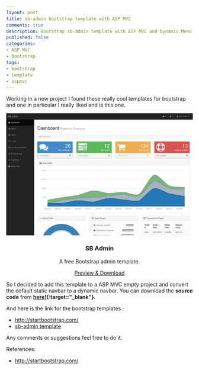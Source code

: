 ```yaml
---
layout: post
title: sb-admin bootstrap template with ASP MVC
comments: true
description: Bootstrap sb-admin template with ASP MVC and Dynamic Menu
published: false
categories:
- ASP MVC
- Bootstrap
tags:
- bootstrap
- template
- aspmvc
---
```



Working in a new project I found these really cool templates for bootstrap and one in particular I really liked and is this one.

<div class="row previews" align="center">
	<div class="thumbnail">
		<a class="post-image-link" href="/images/sb-admin.jpg">
		<p>
		<img class="img-responsive" alt="Free Bootstrap Admin Template - SB Admin" src="/images/sb-admin.jpg">
		</p>
		</a>
		<div class="caption">
		<h3>SB Admin</h3>
		<p>A free Bootstrap admin template.</p>
		<a class="btn btn-default" href="http://startbootstrap.com/template-overviews/sb-admin/">Preview & Download</a>
		</div>
	</div>
</div>

So I decided to add this template to a ASP MVC empty project and convert the default static navbar to a dynamic navbar.
You can download the **source code** from **[here!](https://github.com/lvasquez/sb-admin-bootstrap-template-with-asp-mvc){:target="_blank"}**.

And here is the link for the bootstrap templates :

* <a target="_blank" href="http://startbootstrap.com/">http://startbootstrap.com/</a>
* <a target="_blank" href="http://startbootstrap.com/template-overviews/sb-admin/">sb-admin template</a>

Any comments or suggestions feel free to do it.

References:

* <a target="_blank" href="http://startbootstrap.com/">http://startbootstrap.com/</a>
